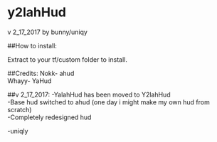 # y2lahHud
v 2_17_2017 by bunny/uniqy


##How to install:

Extract to your tf/custom folder to install.

##Credits:
Nokk- ahud  
Whayy- YaHud

##v 2_17_2017:
 -YalahHud has been moved to Y2lahHud  
 -Base hud switched to ahud (one day i might make my own hud from scratch)  
 -Completely redesigned hud
 
  -uniqly
